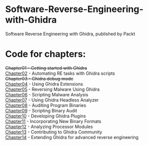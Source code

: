 # Software-Reverse-Engineering-with-Ghidra
Software Reverse Engineering with Ghidra, published by Packt

# Code for chapters:
~~Chapter01 - Getting started with Ghidra~~  
[Chapter02](Chapter02) - Automating RE tasks with Ghidra scripts  
~~Chapter03 - Ghidra debug mode~~  
[Chapter04](Chapter04) - Using Ghidra Extensions  
[Chapter05](Chapter05) - Reversing Malware Using Ghidra  
[Chapter06](Chapter06) - Scripting Malware Analysis  
[Chapter07](Chapter07) - Using Ghidra Headless Analyzer  
[Chapter08](Chapter08) - Auditing Program Binaries  
[Chapter09](Chapter09) - Scripting Binary Audit  
[Chapter10](Chapter10) - Developing Ghidra Plugins  
[Chapter11](Chapter11) - Incorporating New Binary Formats  
[Chapter12](Chapter12) - Analyzing Processor Modules  
[Chapter13](Chapter13) - Contributing to Ghidra Community  
[Chapter14](Chapter14) - Extending Ghidra for advanced reverse engineering  
